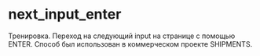 # next_input_enter
Тренировка. Переход на следующий input на странице с помощью ENTER. Способ был использован в коммерческом проекте SHIPMENTS.

